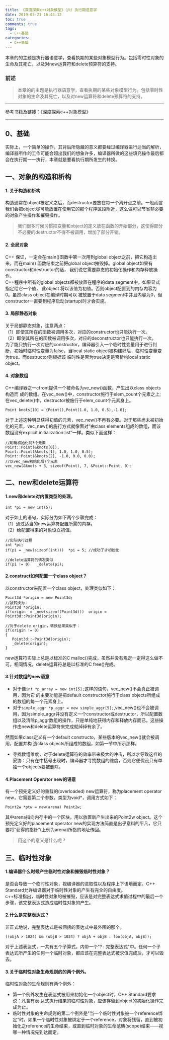 ```yaml
---
title: 《深度探索c++对象模型》（六）执行期语意学
date: 2019-05-21 16:44:12
toc: true
comments: true
tags:
  - C++基础
categories:
  - C++基础
---
```


本章的的主题是执行器语意学，查看执期的某些对象模型行为。包括零时性对象的生命及其死亡，以及对new运算符和delete预算符的支持。
<!--more-->

### 前述
> 本章的的主题是执行器语意学，查看执期的某些对象模型行为。包括零时性对象的生命及其死亡，以及对new运算符和delete预算符的支持。
------------------------------------
参考书籍及链接：《深度探索c\+\+对象模型》    

------------------------------------
## 0、基础
实际上，一个简单的操作，其背后所隐藏的意义都要经过编译器进行适当的解析，编译器所作的工作可能会超出我们的想象许多，编译器所做的这些填充操作最后都会在执行期一一执行，本章就是要看执行期所发生的转换。

## 一、对象的构造和析构
#### 1. 关于构造和析构
构造通常在object被定义之后，而destructor要放在每一个离开点之前。一般而言我们会把object尽可能放置在使用它的那个程序区段附近，这么做可以节省非必要的对象产生操作和摧毁操作。
> 我们很多时候习惯把变量和object的定义放在函数的开始部分，这使得部分不必要的destructor不得不被调用，增加了部分开销。

#### 2. 全局对象
C++ 保证，一定会在main()函数中第一次用到global object之前，把它构造出来，而在main() 函数结束之前把global object摧毁掉。global object如果有constructor和destructor的话， 我们说它需要静态的初始化操作和内存释放操作。   
C++程序中所有的global objects都被放置在程序的data segment中。如果显式指定给它一个值， 此object 将以该值为初值。否则object配置到的内存内容为0。虽然class object在编译时期可以 被放置于data segment中并且内容为0，但constructor一直要到程序启动(startup)时才会实施。  

#### 3. 局部静态对象
关于局部静态对象，注意两点：    
（1）即使其所在的函数被调用多次，对应的constructor也只能执行一次。    
（2）即使其所在的函数被调用多次，对应的deconstructor也只能执行一次。    
为了能只执行一次对应的constructor，编译器引入一个临时性变量用于进行判断，初始时临时性变量为false，当local static object被构建好后，临时性变量变为true。而destructor则根据该 临时性是否为true决定是否析构local static object。

#### 4. 对象数组
C\+\+编译器之一cfront提供一个被命名为ve\_new()函数，产生出以class objects构造而 成的数组。在vec\_new()中，constructor施行于elem_count个元素之上;在vec_delete()中，destructor被施行于elem\_count个元素身上。
```
Point knots[10] = {Point(),Point(1.0, 1.0, 0.5),-1.0};
```
对于上述这种明显获得初值的元素，vec\_new()不再有必要。对于那些尚未被初始化的元素，vec_new()的施行方式就像面对“由class elements组成的数组，而该数组没有explicit initialization list”一样。类似下面这样：
```
//明确初始化前3个元素
Point::Point(&knots[0]);
Point::Point(&knots[1], 1.0, 1.0, 0.5);
Point::Point(&knots[2], -1.0, 0.0, 0.0);
//以vec_new初始化后7个元素
vec_new(&knots + 3, sizeof(Point), 7, &Point::Point, 0);
```

## 二、new和delete运算符
#### 1.new和delete对内置类型的处理。
```
int *pi = new int(5);
```
对于如上的语句，实际分为如下两个步骤完成：     
（1）通过适当的new运算符配置所需的内存。    
（2）给配置得来的对象设立初值。   
```
//实际执行过程
int *pi;
if(pi = _new(sizeof(int)))  *pi = 5; //成功了才初始化

//delete运算符的情况类似
if(pi != 0)   _delete(pi);
```
#### 2.construct如何配置一个class object？
以constructor来配置一个class object，处理类似如下：
```
Point3d *origin = new Point3d;
//被转换为：
Point3d *origin;
if(origin  = _new(sizeof(Point3d)))  origin = Point3d::Point3d(origin);

//对于delete origin，转换结果类似于：
if(origin != 0)   
{
   Point3d::~Point3d(origin);
   _delete(origin);
}
```
new运算符实际上总是以标准的C malloc()完成，虽然并没有规定一定得这么做不可。相同情况，delete运算符总是以标准的C free()完成。

#### 3.针对数组的new语意
* 对于像```int *p_array = new int[5];```这样的语句，vec\_new()不会真正被调用，因为它 的主要功能是把default constructor施行于class objects所组成的数组的每一个元素身上。
* 对于```simple_aggr *p_aggr = new simple_aggr[5];```,vec\_new()也不会被调用，因为simple\_aggr并没有定义一个constructor或destructor，所以配置数组以及清除p\_aggr数组的操作，只是单纯地获得内存和释放内存而已，这些操作由new和delete运算符来完成就绰绰有余了。

然而如果class定义有一个default constructo，某些版本的vec_new()就会被调用，配置并构 造class objects所组成的数组，如第一节中所示那样。  
* 寻找数组维度，对于delete运算符的效率带来极大的冲击，所以才导致这样的妥协：只有在中括号出现时，编译器才寻找数组的维度，否则它便假设只有单独一个objects要被删除。

#### 4.Placement Operator new的语意
有一个预先定义好的重载的(overloaded) new运算符，称为placement operator new，它需要第二个参数，类型为void*，调用方式如下：
```
Point2w *ptw = new(arena) Point2w;
```
其中arena指向内存中的一个区块，用以放置新产生出来的Point2w object。这个预先定义好的placement operator new的实现方法简直是出乎意料的平凡，它只要将“获得的指针”(上例为arena)所指的地址传回。
> 用这个的意义是什么呢？


## 三、临时性对象
#### 1.编译器什么时候产生临时性对象和摧毁临时性对象？
是否会导致一个临时性对象，视编译器的进取性以及程序上下语境而定。C\+\+ Standard允许编译器对于临时性对象的产生有完全的自由度。    
c\+\+标准指出，临时性对象的被摧毁，应该是对完整表达式求值过程中的最后一个步骤，该完整表达式造成临时性对象的产生。

#### 2.什么是完整表达式？
非正式地说，完整表达式是被涵括的表达式中最外围的那个。
```
((objA > 1024) && (objB > 1024) ? objA + objB : foo(objA, objB));
```
对于上述表达式，一共有五个子算式，内带一个"? : 完整表达式"中。任何一个子表达式所产生的任何一个临时对象，都应该在完整表达式被求值完成后，才可以毁去。

#### 3.关于临时性对象生命规则的的两个例外。
临时性对象的生命规则有两个例外：
* 第一个例外发生在表达式被用来初始化一个object时，C++ Standard要求说：凡含有表 达式执行结果的临时性对象，应该存留到object的初始化操作完成为止。
* 临时性对象的生命规则的第二个例外是"当一个临时性对象被一个reference绑定"时。如果一个临时性对象被绑定于一个reference，对象将残留，直到被初始化之reference的生命结束，或直到临时对象的生命范畴(scope)结束——视哪一种情况先到达而定。
